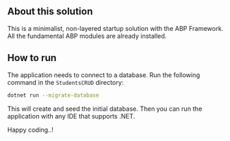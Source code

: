 ## About this solution

This is a minimalist, non-layered startup solution with the ABP Framework. All the fundamental ABP modules are already installed.

## How to run

The application needs to connect to a database. Run the following command in the `StudentsCRUD` directory:

````bash
dotnet run --migrate-database
````

This will create and seed the initial database. Then you can run the application with any IDE that supports .NET.

Happy coding..!




